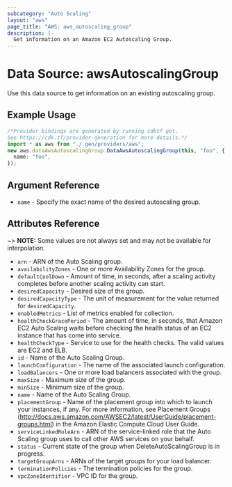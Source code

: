 ```yaml
---
subcategory: "Auto Scaling"
layout: "aws"
page_title: "AWS: aws_autoscaling_group"
description: |-
  Get information on an Amazon EC2 Autoscaling Group.
---
```


# Data Source: awsAutoscalingGroup

Use this data source to get information on an existing autoscaling group.

## Example Usage

```typescript
/*Provider bindings are generated by running cdktf get.
See https://cdk.tf/provider-generation for more details.*/
import * as aws from "./.gen/providers/aws";
new aws.dataAwsAutoscalingGroup.DataAwsAutoscalingGroup(this, "foo", {
  name: "foo",
});

```

## Argument Reference

* `name` - Specify the exact name of the desired autoscaling group.

## Attributes Reference

\~> **NOTE:** Some values are not always set and may not be available for
interpolation.

* `arn` - ARN of the Auto Scaling group.
* `availabilityZones` - One or more Availability Zones for the group.
* `defaultCoolDown` - Amount of time, in seconds, after a scaling activity completes before another scaling activity can start.
* `desiredCapacity` - Desired size of the group.
* `desiredCapacityType` - The unit of measurement for the value returned for `desiredCapacity`.
* `enabledMetrics` - List of metrics enabled for collection.
* `healthCheckGracePeriod` - The amount of time, in seconds, that Amazon EC2 Auto Scaling waits before checking the health status of an EC2 instance that has come into service.
* `healthCheckType` - Service to use for the health checks. The valid values are EC2 and ELB.
* `id` - Name of the Auto Scaling Group.
* `launchConfiguration` - The name of the associated launch configuration.
* `loadBalancers` - One or more load balancers associated with the group.
* `maxSize` - Maximum size of the group.
* `minSize` - Minimum size of the group.
* `name` - Name of the Auto Scaling Group.
* `placementGroup` - Name of the placement group into which to launch your instances, if any. For more information, see Placement Groups (http://docs.aws.amazon.com/AWSEC2/latest/UserGuide/placement-groups.html) in the Amazon Elastic Compute Cloud User Guide.
* `serviceLinkedRoleArn` - ARN of the service-linked role that the Auto Scaling group uses to call other AWS services on your behalf.
* `status` - Current state of the group when DeleteAutoScalingGroup is in progress.
* `targetGroupArns` - ARNs of the target groups for your load balancer.
* `terminationPolicies` - The termination policies for the group.
* `vpcZoneIdentifier` - VPC ID for the group.

